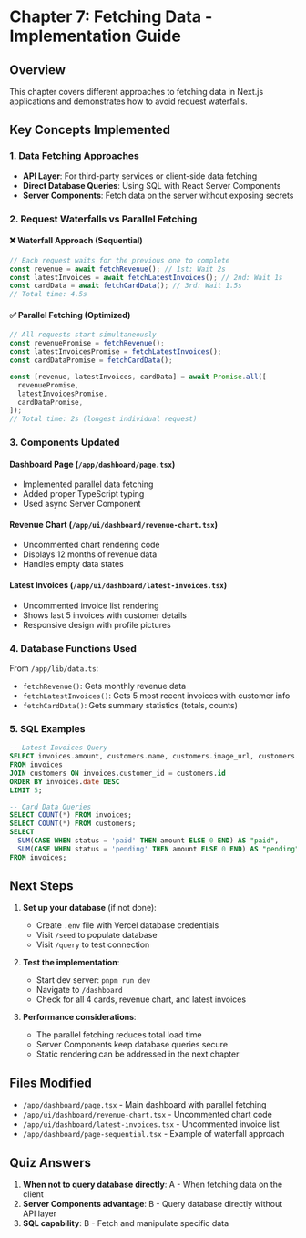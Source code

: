 # Chapter 7: Fetching Data - Implementation Guide

## Overview
This chapter covers different approaches to fetching data in Next.js applications and demonstrates how to avoid request waterfalls.

## Key Concepts Implemented

### 1. Data Fetching Approaches
- **API Layer**: For third-party services or client-side data fetching
- **Direct Database Queries**: Using SQL with React Server Components
- **Server Components**: Fetch data on the server without exposing secrets

### 2. Request Waterfalls vs Parallel Fetching

#### ❌ Waterfall Approach (Sequential)
```typescript
// Each request waits for the previous one to complete
const revenue = await fetchRevenue(); // 1st: Wait 2s
const latestInvoices = await fetchLatestInvoices(); // 2nd: Wait 1s 
const cardData = await fetchCardData(); // 3rd: Wait 1.5s
// Total time: 4.5s
```

#### ✅ Parallel Fetching (Optimized)
```typescript
// All requests start simultaneously
const revenuePromise = fetchRevenue();
const latestInvoicesPromise = fetchLatestInvoices();
const cardDataPromise = fetchCardData();

const [revenue, latestInvoices, cardData] = await Promise.all([
  revenuePromise,
  latestInvoicesPromise,
  cardDataPromise,
]);
// Total time: 2s (longest individual request)
```

### 3. Components Updated

#### Dashboard Page (`/app/dashboard/page.tsx`)
- Implemented parallel data fetching
- Added proper TypeScript typing
- Used async Server Component

#### Revenue Chart (`/app/ui/dashboard/revenue-chart.tsx`)
- Uncommented chart rendering code
- Displays 12 months of revenue data
- Handles empty data states

#### Latest Invoices (`/app/ui/dashboard/latest-invoices.tsx`)
- Uncommented invoice list rendering
- Shows last 5 invoices with customer details
- Responsive design with profile pictures

### 4. Database Functions Used

From `/app/lib/data.ts`:

- `fetchRevenue()`: Gets monthly revenue data
- `fetchLatestInvoices()`: Gets 5 most recent invoices with customer info
- `fetchCardData()`: Gets summary statistics (totals, counts)

### 5. SQL Examples

```sql
-- Latest Invoices Query
SELECT invoices.amount, customers.name, customers.image_url, customers.email, invoices.id
FROM invoices
JOIN customers ON invoices.customer_id = customers.id
ORDER BY invoices.date DESC
LIMIT 5;

-- Card Data Queries
SELECT COUNT(*) FROM invoices;
SELECT COUNT(*) FROM customers;
SELECT
  SUM(CASE WHEN status = 'paid' THEN amount ELSE 0 END) AS "paid",
  SUM(CASE WHEN status = 'pending' THEN amount ELSE 0 END) AS "pending"
FROM invoices;
```

## Next Steps

1. **Set up your database** (if not done):
   - Create `.env` file with Vercel database credentials
   - Visit `/seed` to populate database
   - Visit `/query` to test connection

2. **Test the implementation**:
   - Start dev server: `pnpm run dev`
   - Navigate to `/dashboard`
   - Check for all 4 cards, revenue chart, and latest invoices

3. **Performance considerations**:
   - The parallel fetching reduces total load time
   - Server Components keep database queries secure
   - Static rendering can be addressed in the next chapter

## Files Modified
- `/app/dashboard/page.tsx` - Main dashboard with parallel fetching
- `/app/ui/dashboard/revenue-chart.tsx` - Uncommented chart code
- `/app/ui/dashboard/latest-invoices.tsx` - Uncommented invoice list
- `/app/dashboard/page-sequential.tsx` - Example of waterfall approach

## Quiz Answers
1. **When not to query database directly**: A - When fetching data on the client
2. **Server Components advantage**: B - Query database directly without API layer
3. **SQL capability**: B - Fetch and manipulate specific data

